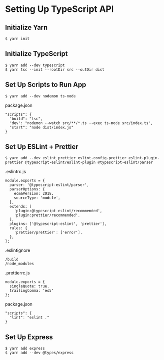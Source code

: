 # Setting Up TypeScript API

## Initialize Yarn

```
$ yarn init
```

## Initialize TypeScript

```
$ yarn add --dev typescript
$ yarn tsc --init --rootDir src --outDir dist
```

## Set Up Scripts to Run App

```
$ yarn add --dev nodemon ts-node
```

package.json

```
"scripts": {
  "build": "tsc",
  "dev": "nodemon --watch src/**/*.ts --exec ts-node src/index.ts",
  "start": "node dist/index.js"
}
```

## Set Up ESLint + Prettier

```
$ yarn add --dev eslint prettier eslint-config-prettier eslint-plugin-prettier @typescript-eslint/eslint-plugin @typescript-eslint/parser
```

.eslintrc.js

```
module.exports = {
  parser: '@typescript-eslint/parser',
  parserOptions: {
    ecmaVersion: 2018,
    sourceType: 'module',
  },
  extends: [
    'plugin:@typescript-eslint/recommended',
    'plugin:prettier/recommended',
  ],
  plugins: ['@typescript-eslint', 'prettier'],
  rules: {
    'prettier/prettier': ['error'],
  },
};
```

.eslintignore

```
/build
/node_modules
```

.prettierrc.js

```
module.exports = {
  singleQuote: true,
  trailingComma: 'es5'
};
```

package.json

```
"scripts": {
  "lint": "eslint ."
}
```

## Set Up Express

```
$ yarn add express
$ yarn add --dev @types/express
```
